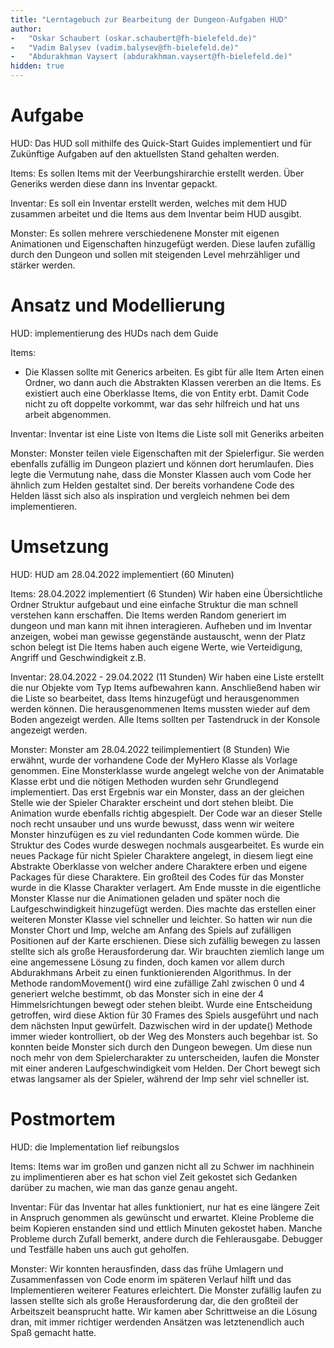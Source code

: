 ```yaml
---
title: "Lerntagebuch zur Bearbeitung der Dungeon-Aufgaben HUD"
author:
-   "Oskar Schaubert (oskar.schaubert@fh-bielefeld.de)"
-   "Vadim Balysev (vadim.balysev@fh-bielefeld.de)"
-   "Abdurakhman Vaysert (abdurakhman.vaysert@fh-bielefeld.de)"
hidden: true
---
```


<!--
Führen Sie zu jeder Woche zur Bearbeitung der Dungeon-Aufhaben ein
Lerntagebuch in Ihrem Team. Kopieren Sie dazu diese Vorlage und füllen
Sie den Kopf entsprechend aus.

Im Lerntagebuch sollen Sie Ihr Vorgehen bei der Bearbeitung der jeweiligen
Dungeon-Aufgaben vom ersten Schritt bis zur Abgabe der Lösung dokumentieren,
d.h. wie sind Sie die gestellte Aufgabe angegangen (und warum), was war
Ihr Plan und auf welche Probleme sind Sie bei der Umsetzung gestoßen und
wie haben Sie diese Probleme gelöst. Beachten Sie die vorgegebene Struktur.

Für jede Abgabe sollte ungefähr eine DIN-A4-Seite Text erstellt werden,
d.h. ca. 400 Wörter umfassen. Wer das Lerntagebuch nur ungenügend führt
oder es gar nicht mit abgibt, bekommt für die betreffende Abgabe 0 Punkte.

Checken Sie das Lerntagebuch mit in Ihr Projekt/Git-Repo ein.

Schreiben Sie den Text mit [Markdown](https://pandoc.org/MANUAL.html#pandocs-markdown).
Tipp: VSCode bringt einen vergleichsweise guten Markdown-Support (inkl. Preview)
bereits in der Grundinstallation mit.

Geben Sie das Lerntagebuch stets mit ab. Achtung: Wenn Sie Abbildungen
einbetten (etwa UML-Diagramme), denken Sie daran, diese auch abzugeben!
-->


# Aufgabe

<!--
Bitte hier die zu lösende Aufgabe kurz in eigenen Worten beschreiben.
-->

HUD:
Das HUD soll mithilfe des Quick-Start Guides implementiert und für Zukünftige Aufgaben auf den aktuellsten Stand gehalten werden.

Items:
Es sollen Items mit der Veerbungshirarchie erstellt werden. Über Generiks werden diese dann ins Inventar gepackt.

Inventar: Es soll ein Inventar erstellt werden, welches mit dem HUD zusammen arbeitet und die Items aus dem Inventar beim HUD ausgibt.


Monster:
Es sollen mehrere verschiedenene Monster mit eigenen Animationen und Eigenschaften hinzugefügt werden.
Diese laufen zufällig durch den Dungeon und sollen mit steigenden Level mehrzähliger und stärker werden.


# Ansatz und Modellierung

<!--
Bitte hier den Lösungsansatz kurz beschreiben:
-   Wie sollte die Aufgabe gelöst werden?
-   Welche Techniken wollten Sie einsetzen?
-   Wie sah Ihre Modellierung aus (UML-Diagramm)?
-   Worauf müssen Sie konkret achten?
-->

HUD:
implementierung des HUDs nach dem Guide

Items:
- Die Klassen sollte mit Generics arbeiten.
  Es gibt für alle Item Arten einen Ordner, wo dann auch die  Abstrakten Klassen vererben an die Items.
  Es existiert auch eine Oberklasse Items, die von Entity erbt.
  Damit Code nicht zu oft doppelte vorkommt, war das sehr hilfreich und hat uns arbeit abgenommen.

Inventar:
Inventar ist eine Liste von Items
die Liste soll mit Generiks arbeiten


Monster:
Monster teilen viele Eigenschaften mit der Spielerfigur. Sie werden ebenfalls zufällig im Dungeon plaziert und können dort herumlaufen. 
Dies legte die Vermutung nahe, dass die Monster Klassen auch vom Code her ähnlich zum Helden gestaltet sind. 
Der bereits vorhandene Code des Helden lässt sich also als inspiration und vergleich nehmen bei dem implementieren. 


# Umsetzung

<!--
Bitte hier die Umsetzung der Lösung kurz beschreiben:
-   Was haben Sie gemacht,
-   an welchem Datum haben sie es gemacht,
-   wie lange hat es gedauert,
-   was war das Ergebnis?
-->

HUD:
HUD am 28.04.2022 implementiert (60 Minuten)

Items:
28.04.2022 implementiert (6 Stunden)
Wir haben eine Übersichtliche Ordner Struktur aufgebaut und eine einfache Struktur die man schnell verstehen kann erschaffen.
Die Items werden Random generiert im dungeon und man kann mit ihnen interagieren. Aufheben und im Inventar anzeigen, wobei man gewisse gegenstände austauscht, wenn der Platz schon belegt ist
Die Items haben auch eigene Werte, wie Verteidigung, Angriff und Geschwindigkeit z.B.


Inventar:
28.04.2022 - 29.04.2022 (11 Stunden) 
Wir haben eine Liste erstellt die nur Objekte vom Typ Items aufbewahren kann.
Anschließend haben wir die Liste so bearbeitet, dass Items hinzugefügt und herausgenommen werden können.
Die herausgenommenen Items mussten wieder auf dem Boden angezeigt werden.
Alle Items sollten per Tastendruck in der Konsole angezeigt werden.



Monster:
Monster am 28.04.2022 teilimplementiert (8 Stunden)
Wie erwähnt, wurde der vorhandene Code der MyHero Klasse als Vorlage genommen.
Eine Monsterklasse wurde angelegt welche von der Animatable Klasse erbt und die nötigen Methoden wurden sehr Grundlegend implementiert.
Das erst Ergebnis war ein Monster, dass an der gleichen Stelle wie der Spieler Charakter erscheint und dort stehen bleibt. Die Animation wurde ebenfalls richtig abgespielt.
Der Code war an dieser Stelle noch recht unsauber und uns wurde bewusst, dass wenn wir weitere Monster hinzufügen es zu viel redundanten Code kommen würde.
Die Struktur des Codes wurde deswegen nochmals ausgearbeitet.
Es wurde ein neues Package für nicht Spieler Charaktere angelegt, in diesem liegt eine Abstrakte Oberklasse von welcher andere Charaktere erben und eigene Packages für diese Charaktere.
Ein großteil des Codes für das Monster wurde in die Klasse Charakter verlagert.
Am Ende musste in die eigentliche Monster Klasse nur die Animationen geladen und später noch die Laufgeschwindigkeit hinzugefügt werden.
Dies machte das erstellen einer weiteren Monster Klasse viel schneller und leichter.
So hatten wir nun die Monster Chort und Imp, welche am Anfang des Spiels auf zufälligen Positionen auf der Karte erschienen.
Diese sich zufällig bewegen zu lassen stellte sich als große Herausforderung dar.
Wir brauchten ziemlich lange um eine angemessene Lösung zu finden, doch kamen vor allem durch Abdurakhmans Arbeit zu einen funktionierenden Algorithmus.
In der Methode randomMovement() wird eine zufällige Zahl zwischen 0 und 4 generiert welche bestimmt, ob das Monster sich in eine der 4 Himmelsrichtungen bewegt oder stehen bleibt.
Wurde eine Entscheidung getroffen, wird diese Aktion für 30 Frames des Spiels ausgeführt und nach dem nächsten Input gewürfelt.
Dazwischen wird in der update() Methode immer wieder kontrolliert, ob der Weg des Monsters auch begehbar ist.
So konnten beide Monster sich durch den Dungeon bewegen. Um diese nun noch mehr von dem Spielercharakter zu unterscheiden, laufen die Monster mit einer anderen Laufgeschwindigkeit vom Helden.
Der Chort bewegt sich etwas langsamer als der Spieler, während der Imp sehr viel schneller ist.



# Postmortem

<!--
Bitte blicken Sie auf die Aufgabe, Ihren Lösungsansatz und die Umsetzung
kritisch zurück:
-   Was hat funktioniert, was nicht? Würden Sie noch einmal so vorgehen?
-   Welche Probleme sind bei der Umsetzung Ihres Lösungsansatzes aufgetreten?
-   Wie haben Sie die Probleme letztlich gelöst?
-->

HUD:
die Implementation lief reibungslos

Items:
Items war im großen und ganzen nicht all zu Schwer im nachhinein zu implimentieren aber es hat schon viel Zeit gekostet sich Gedanken darüber zu machen, wie man das ganze genau angeht.

Inventar:
Für das Inventar hat alles funktioniert, nur hat es eine längere Zeit in Anspruch genommen als gewünscht und erwartet.
Kleine Probleme die beim Kopieren enstanden sind und ettlich Minuten gekostet haben.
Manche Probleme durch Zufall bemerkt, andere durch die Fehlerausgabe. Debugger und Testfälle haben uns auch gut geholfen.


Monster:
Wir konnten herausfinden, dass das frühe Umlagern und Zusammenfassen von Code enorm im späteren Verlauf hilft und das Implementieren weiterer Features erleichtert.
Die Monster zufällig laufen zu lassen stellte sich als große Herausforderung dar, die den großteil der Arbeitszeit beansprucht hatte.
Wir kamen aber Schrittweise an die Lösung dran, mit immer richtiger werdenden Ansätzen was letztenendlich auch Spaß gemacht hatte.